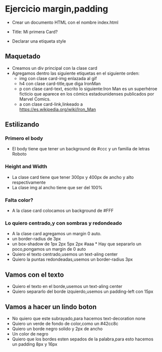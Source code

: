 # Ejercicio margin,padding

* Crear un documento HTML con el nombre index.html

* Title: Mi primera Card?
* Declarar una etiqueta style

## Maquetado

* Creamos un div principal con la clase card
* Agregamos dentro las siguiente etiquetas en el siguiente orden:
    * img con clase card-img  enlazada al gif
    * h4 con clase card-title,que diga IronMan
    * p con clase card-text,
    escrito lo siguiente:Iron Man es un superhéroe ficticio que aparece en los cómics estadounidenses publicados por Marvel Comics.
    * a con clase card-link,linkeado a https://es.wikipedia.org/wiki/Iron_Man

## Estilizando
### Primero el body
* El body  tiene  que  tener un background de  #ccc  y un familia de letras Roboto

###  Height and Width
* La clase card tiene que tener 300px y 400px de ancho  y  alto  respectivamente
* La clase img al  ancho tiene que ser del 100%

### Falta color?
* A la clase card colocamos un background de #FFF

###  Lo quiero centrado,y con  sombras y redondeado
* A la clase card agregamos  un margin 0 auto.
* un border-radius de 3px
* un box-shadow de 1px 2px 5px 2px #aaa
* Hay que separarlo un poco,pongamos un margin de 0 auto
* Quiero el texto centrado,usemos  un text-aling center
* Quiero la puntas redondeadas,usemos un border-radius  3px

## Vamos con el texto
* Quiero el texto en el borde,usemos un text-aling center
* Quiero separarlo del borde izquierdo,usemos un padding-left con 15px

## Vamos a hacer un lindo boton
* No quiero que este subrayado,para hacemos text-decoration none
* Quiero un verde de fondo de color,como un #42cc8c
* Quiero un borde negro solido y 2px de ancho
* Un color de  negro
* Quiero que los bordes  esten sepados de la palabra,para esto  hacemos un padding  8px y  16px